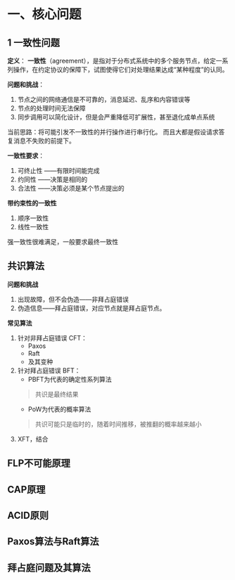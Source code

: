 # 一、核心问题
## 1 一致性问题
**定义**： **一致性**（agreement），是指对于分布式系统中的多个服务节点，给定一系列操作，在约定协议的保障下，试图使得它们对处理结果达成“某种程度”的认同。

**问题和挑战**：

1. 节点之间的网络通信是不可靠的，消息延迟、乱序和内容错误等
2. 节点的处理时间无法保障
3. 同步调用可以简化设计，但是会严重降低可扩展性，甚至退化成单点系统

当前思路：将可能引发不一致性的并行操作进行串行化。 而且大都是假设请求答复消息不失败的前提下。

**一致性要求**：

1. 可终止性  ——有限时间能完成
2. 约同性 ——决策是相同的
3. 合法性 ——决策必须是某个节点提出的

**带约束性的一致性**

1. 顺序一致性
2. 线性一致性

强一致性很难满足，一般要求最终一致性

## 共识算法

**问题和挑战**
1. 出现故障，但不会伪造——非拜占庭错误
2. 伪造信息——拜占庭错误，对应节点就是拜占庭节点。

**常见算法**

1. 针对非拜占庭错误 CFT：
   * Paxos
   * Raft
   * 及其变种
2. 针对拜占庭错误 BFT：
   * PBFT为代表的确定性系列算法
    > 共识是最终结果
   * PoW为代表的概率算法
    > 共识可能只是临时的，随着时间推移，被推翻的概率越来越小
3. XFT，结合

## FLP不可能原理

## CAP原理

## ACID原则

## Paxos算法与Raft算法

## 拜占庭问题及其算法